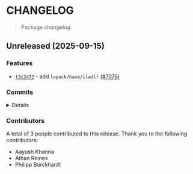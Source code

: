# CHANGELOG

> Package changelog.

<section class="release" id="unreleased">

## Unreleased (2025-09-15)

<section class="features">

### Features

-   [`f3c3d72`](https://github.com/stdlib-js/stdlib/commit/f3c3d72625ae483437a06f9e5f2da38354aa7ef1) - add `lapack/base/iladlr` [(#7076)](https://github.com/stdlib-js/stdlib/pull/7076)

</section>

<!-- /.features -->

<section class="commits">

### Commits

<details>

-   [`905019c`](https://github.com/stdlib-js/stdlib/commit/905019c024611308865950e3d1dd51c642176e82) - **docs:** fix grammar in function descriptions _(by Philipp Burckhardt)_
-   [`160d653`](https://github.com/stdlib-js/stdlib/commit/160d653473e812a90e424db13db12ef32371c7b1) - **test:** use `strictEqual` assertions _(by Athan Reines)_
-   [`15eb448`](https://github.com/stdlib-js/stdlib/commit/15eb448967586685512d4624d5833d39101ad39c) - **docs:** fix copy _(by Athan Reines)_
-   [`3c008bb`](https://github.com/stdlib-js/stdlib/commit/3c008bbe939586f9738164ce4321d18b92bc9291) - **docs:** fix missing parameter _(by Athan Reines)_
-   [`536964f`](https://github.com/stdlib-js/stdlib/commit/536964fb31bba209cb6c1dd6dc113eae08e22252) - **bench:** fix description _(by Athan Reines)_
-   [`f3c3d72`](https://github.com/stdlib-js/stdlib/commit/f3c3d72625ae483437a06f9e5f2da38354aa7ef1) - **feat:** add `lapack/base/iladlr` [(#7076)](https://github.com/stdlib-js/stdlib/pull/7076) _(by Aayush Khanna, Athan Reines)_

</details>

</section>

<!-- /.commits -->

<section class="contributors">

### Contributors

A total of 3 people contributed to this release. Thank you to the following contributors:

-   Aayush Khanna
-   Athan Reines
-   Philipp Burckhardt

</section>

<!-- /.contributors -->

</section>

<!-- /.release -->

